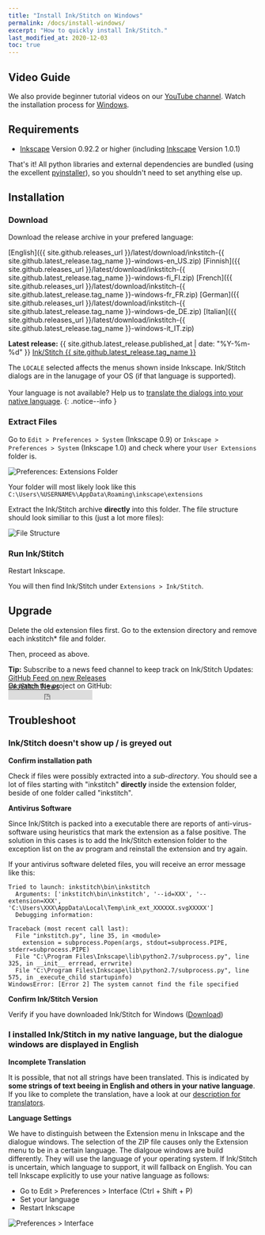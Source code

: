 ```yaml
---
title: "Install Ink/Stitch on Windows"
permalink: /docs/install-windows/
excerpt: "How to quickly install Ink/Stitch."
last_modified_at: 2020-12-03
toc: true
---
```

## Video Guide

We also provide beginner tutorial videos on our <i class="fab fa-youtube"></i> [YouTube channel](https://www.youtube.com/channel/UCJCDCFuT_xQoI55e10HRiRw). Watch the installation process for <i class="fab fa-windows"></i> [Windows](https://www.youtube.com/watch?v=U5htzWZSjA8&list=PLvlbfDmZyXG1ORmeqHdp4aP7J71e7icJP&index=4).

## Requirements

* [Inkscape](https://inkscape.org/) Version 0.92.2 or higher (including [Inkscape](https://inkscape.org/release/inkscape-1.0/?latest=1) Version 1.0.1)

That's it!  All python libraries and external dependencies are bundled (using the excellent [pyinstaller](http://www.pyinstaller.org)), so you shouldn't need to set anything else up.

## Installation

### Download
Download the release archive in your prefered language:

<i class="fa fa-download " ></i> [English]({{ site.github.releases_url }}/latest/download/inkstitch-{{ site.github.latest_release.tag_name }}-windows-en_US.zip) <i class="fa fa-download " ></i> [Finnish]({{ site.github.releases_url }}/latest/download/inkstitch-{{ site.github.latest_release.tag_name }}-windows-fi_FI.zip) <i class="fa fa-download " ></i> [French]({{ site.github.releases_url }}/latest/download/inkstitch-{{ site.github.latest_release.tag_name }}-windows-fr_FR.zip) <i class="fa fa-download " ></i> [German]({{ site.github.releases_url }}/latest/download/inkstitch-{{ site.github.latest_release.tag_name }}-windows-de_DE.zip) <i class="fa fa-download " ></i> [Italian]({{ site.github.releases_url }}/latest/download/inkstitch-{{ site.github.latest_release.tag_name }}-windows-it_IT.zip)

**Latest release:** {{ site.github.latest_release.published_at | date: "%Y-%m-%d"  }} [Ink/Stitch {{ site.github.latest_release.tag_name }}](https://github.com/inkstitch/inkstitch/releases/latest)

The `LOCALE` selected affects the menus shown inside Inkscape. Ink/Stitch dialogs are in the lanugage of your OS (if that language is supported).<br><br>Your language is not available? Help us to [translate the dialogs into your native language](/developers/localize/).
{: .notice--info }


### Extract Files

Go to `Edit > Preferences > System` (Inkscape 0.9) or `Inkscape > Preferences > System` (Inkscape 1.0) and check where your `User Extensions` folder is.

![Preferences: Extensions Folder](/assets/images/docs/en/extensions-folder-location-win.jpg)

Your folder will most likely look like this `C:\Users\%USERNAME%\AppData\Roaming\inkscape\extensions`

Extract the Ink/Stitch archive **directly** into this folder. The file structure should look similiar to this (just a lot more files):

![File Structure](/assets/images/docs/en/file_structure.png)

### Run Ink/Stitch

Restart Inkscape.

You will then find Ink/Stitch under `Extensions > Ink/Stitch`.

## Upgrade

Delete the old extension files first. Go to the extension directory and remove each inkstitch* file and folder.

Then, proceed as above.

**Tip:** Subscribe to a news feed channel to keep track on Ink/Stitch Updates:<br />
 <i class="fas fa-fw fa-rss-square" aria-hidden="true" style="color: #ffb400;"></i> [GitHub Feed on new Releases](https://github.com/inkstitch/inkstitch/releases.atom)<br>
 <i class="fas fa-fw fa-rss-square" aria-hidden="true" style="color: #ffb400;"></i> [Ink/Stitch News](/feed.xml)<br />
{: .notice--info }

<p class="notice--info" style="margin-top: -3.5em !important;">Or watch the project on GitHub:<br /><iframe style="display: inline-block;" src="https://ghbtns.com/github-btn.html?user=inkstitch&repo=inkstitch&type=watch&count=true&v=2" frameborder="0" scrolling="0" width="170px" height="20px"></iframe></p>

## Troubleshoot

### Ink/Stitch doesn't show up / is greyed out

**Confirm installation path**

Check if files were possibly extracted into a *sub-directory*.
You should see a lot of files starting with "inkstitch" **directly** inside the extension folder, beside of one folder called "inkstitch".

**Antivirus Software**

Since Ink/Stitch is packed into a executable there are reports of anti-virus-software using heuristics that mark the extension as a false positive. The solution in this cases is to add the Ink/Stitch extension folder to the exception list on the av program and reinstall the extension and try again.

If your antivirus software deleted files, you will receive an error message like this:

```
Tried to launch: inkstitch\bin\inkstitch
  Arguments: ['inkstitch\bin\inkstitch', '--id=XXX', '--extension=XXX', 'C:\Users\XXX\AppData\Local\Temp\ink_ext_XXXXXX.svgXXXXX']
  Debugging information:

Traceback (most recent call last):
  File "inkstitch.py", line 35, in <module>
    extension = subprocess.Popen(args, stdout=subprocess.PIPE, stderr=subprocess.PIPE)
  File "C:\Program Files\Inkscape\lib\python2.7/subprocess.py", line 325, in __init__ errread, errwrite)
  File "C:\Program Files\Inkscape\lib\python2.7/subprocess.py", line 575, in _execute_child startupinfo)
WindowsError: [Error 2] The system cannot find the file specified
```

**Confirm Ink/Stitch Version**

Verify if you have downloaded Ink/Stitch for Windows ([Download](#download))

### I installed Ink/Stitch in my native language, but the dialogue windows are displayed in English

**Incomplete Translation**

It is possible, that not all strings have been translated. This is indicated by **some strings of text beeing in English and others in your native language**.
If you like to complete the translation, have a look at our [description for translators](/developers/localize/).

**Language Settings**

We have to distinguish between the Extension menu in Inkscape and the dialogue windows.
The selection of the ZIP file causes only the Extension menu to be in a certain language.
The dialgoue windows are build differently. They will use the language of your operating system.
If Ink/Stitch is uncertain, which language to support, it will fallback on English.
You can tell Inkscape explicitly to use your native language as follows:
  * Go to Edit > Preferences > Interface (Ctrl + Shift + P)
  * Set your language
  * Restart Inkscape

![Preferences > Interface](/assets/images/docs/en/preferences_language.png)
